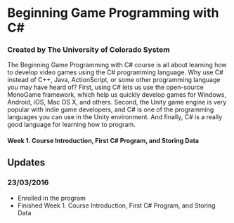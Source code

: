 # Beginning Game Programming with C#
### Created by The University of Colorado System

The Beginning Game Programming with C# course is all about learning how to develop video games using the C# programming language. Why use C# instead of C++, Java, ActionScript, or some other programming language you may have heard of? First, using C# lets us use the open-source MonoGame framework, which help us quickly develop games for Windows, Android, iOS, Mac OS X, and others. Second, the Unity game engine is very popular with indie game developers, and C# is one of the programming languages you can use in the Unity environment. And finally, C# is a really good language for learning how to program.

#### Week 1. Course Introduction, First C# Program, and Storing Data

## Updates
### 23/03/2016
- Enrolled in the program
- Finished Week 1. Course Introduction, First C# Program, and Storing Data
